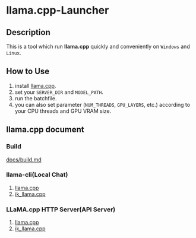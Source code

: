 # llama.cpp-Launcher

## Description

This is a tool which run **llama.cpp** quickly and conveniently on `Windows` and `Linux`.

## How to Use

1. install [llama.cpp](https://github.com/ggml-org/llama.cpp/releases).
2. set your `SERVER_DIR` and `MODEL_PATH`.
3. run the batchfile.
4. you can also set parameter (`NUM_THREADS`, `GPU_LAYERS`, etc.) according to your CPU threads and GPU VRAM size.

## llama.cpp document

### Build

[docs/build.md](https://github.com/ggml-org/llama.cpp/blob/master/docs/build.md)

### llama-cli(Local Chat)

1. [llama.cpp](https://github.com/ggml-org/llama.cpp/blob/master/tools/main/README.md)
2. [ik_llama.cpp](https://github.com/ikawrakow/ik_llama.cpp/blob/main/examples/main/README.md)

### LLaMA.cpp HTTP Server(API Server)

1. [llama.cpp](https://github.com/ggml-org/llama.cpp/blob/master/tools/server/README.md)
2. [ik_llama.cpp](https://github.com/ikawrakow/ik_llama.cpp/blob/main/examples/server/README.md)
